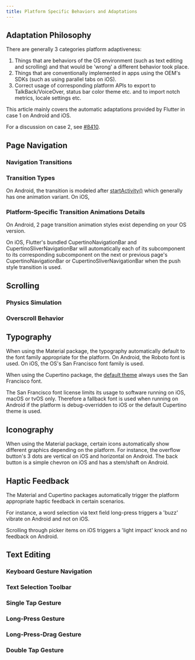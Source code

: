 ```yaml
---
title: Platform Specific Behaviors and Adaptations
---
```


## Adaptation Philosophy

There are generally 3 categories platform adaptiveness:

1. Things that are behaviors of the OS environment (such as text editing and
scrolling) and that would be 'wrong' a different behavior took place.
2. Things that are conventionally implemented in apps using the OEM's SDKs
(such as using parallel tabs on iOS).
3. Correct usage of corresponding platform APIs to export to TalkBack/VoiceOver,
status bar color theme etc. and to import notch metrics, locale settings etc.

This article mainly covers the automatic adaptations provided by Flutter
in case 1 on Android and iOS.

For a discussion on case 2, see [#8410](https://github.com/flutter/flutter/issues/8410#issuecomment-468034023).

## Page Navigation

### Navigation Transitions

### Transition Types

On Android, the transition is modeled after [startActivity()](https://developer.android.com/reference/android/app/Activity.html#startActivity(android.content.Intent))
which generally has one animation variant. On iOS,

### Platform-Specific Transition Animations Details

On Android, 2 page transition animation styles exist depending on your OS
version.

On iOS, Flutter's bundled CupertinoNavigationBar and CupertinoSliverNavigationBar
will automatically each of its subcomponent to its corresponding subcomponent
on the next or previous page's CupertinoNavigationBar or CupertinoSliverNavigationBar
when the push style transition is used.

## Scrolling

### Physics Simulation

### Overscroll Behavior

## Typography

When using the Material package, the typography automatically default to the
font family appropriate for the platform. On Android, the Roboto font is used.
On iOS, the OS's San Francisco font family is used.

When using the Cupertino package, the [default theme](https://github.com/flutter/flutter/blob/master/packages/flutter/lib/src/cupertino/text_theme.dart)
always uses the San Francisco font.

The San Francisco font license limits its usage to software running on iOS,
macOS or tvOS only. Therefore a fallback font is used when running on Android
if the platform is debug-overridden to iOS or the default Cupertino theme is
used.

## Iconography

When using the Material package, certain icons automatically show different
graphics depending on the platform. For instance, the overflow button's 3 dots
are vertical on iOS and horizontal on Android. The back button is a simple
chevron on iOS and has a stem/shaft on Android.

## Haptic Feedback

The Material and Cupertino packages automatically trigger the platform
appropriate haptic feedback in certain scenarios.

For instance, a word selection via text field long-press triggers a 'buzz'
vibrate on Android and not on iOS.

Scrolling through picker items on iOS triggers a 'light impact' knock and
no feedback on Android.

## Text Editing

### Keyboard Gesture Navigation

### Text Selection Toolbar

### Single Tap Gesture

### Long-Press Gesture

### Long-Press-Drag Gesture

### Double Tap Gesture


[issues]: {{site.github}}/flutter/flutter/issues
[apidocs]: {{site.api}}
[so]: {{site.so}}/tags/flutter
[mailinglist]: {{site.groups}}/d/forum/flutter-dev
[gitter]: https://gitter.im/flutter/flutter
